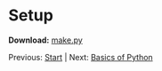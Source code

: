 # Setup

**Download:** [make.py](../make.md)

Previous: [Start] | Next: [Basics of Python]

[Start]: ../readme.md
[Basics of Python]: python.md
